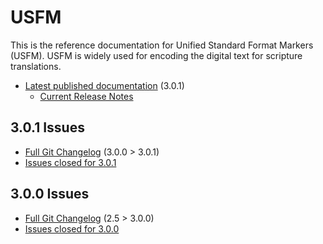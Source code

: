 # USFM

This is the reference documentation for Unified Standard Format Markers (USFM). USFM is widely used for encoding the digital text for scripture translations.

* [Latest published documentation](http://ubsicap.github.io/usfm/) (3.0.1)
  * [Current Release Notes](http://ubsicap.github.io/usfm/about/releasenotes.html)

## 3.0.1 Issues
* [Full Git Changelog](https://github.com/ubsicap/usfm/compare/v3.0.0...v3.0.1) (3.0.0 > 3.0.1)
* [Issues closed for 3.0.1](https://github.com/ubsicap/usfm/issues?q=is%3Aclosed+milestone%3A3.0.1)

## 3.0.0 Issues
* [Full Git Changelog](https://github.com/ubsicap/usfm/compare/v2.5...v3.0.0) (2.5 > 3.0.0)
* [Issues closed for 3.0.0](https://github.com/ubsicap/usfm/issues?q=is%3Aclosed+milestone%3A3.0.0)
